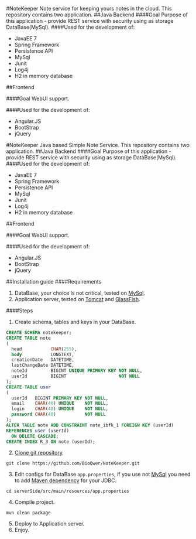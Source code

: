 #NoteKeeper
Note service for keeping yours notes in the cloud.
This repository contains two application.
##Java Backend
####Goal
Purpose of this application - provide REST service with security using as storage DataBase(MySql).
####Used for the development of:
* JavaEE 7 
* Spring Framework
* Persistence API
* MySql
* Junit
* Log4j
* H2 in memory database

##Frontend

####Goal
WebUI support.

####Used for the development of:

* Angular.JS
* BootStrap
* jQuery

#NoteKeeper
Java based Simple Note Service. This repository contains two application.
##Java Backend
####Goal
Purpose of this application - provide REST service with security using as storage DataBase(MySql).
####Used for the development of:
* JavaEE 7 
* Spring Framework
* Persistence API
* MySql
* Junit
* Log4j
* H2 in memory database

##Frontend

####Goal
WebUI support.

####Used for the development of:

* Angular.JS
* BootStrap
* jQuery

##Installation guide 
####Requirements

1. DataBase, your choice is not critical, tested on [MySql](http://dev.mysql.com/).
2. Application server, tested on [Tomcat](http://tomcat.apache.org/download-80.cgi) and [GlassFish](https://glassfish.java.net/).

####Steps

1. Create schema, tables and keys in your DataBase.

```SQL
CREATE SCHEMA notekeeper;
CREATE TABLE note
(
  head           CHAR(255),
  body           LONGTEXT,
  creationDate   DATETIME,
  lastChangeDate DATETIME,
  noteId         BIGINT UNIQUE PRIMARY KEY NOT NULL,
  userId         BIGINT                    NOT NULL
);
CREATE TABLE user
(
  userId   BIGINT PRIMARY KEY NOT NULL,
  email    CHAR(40) UNIQUE    NOT NULL,
  login    CHAR(40) UNIQUE    NOT NULL,
  password CHAR(40)           NOT NULL
);
ALTER TABLE note ADD CONSTRAINT note_ibfk_1 FOREIGN KEY (userId)
REFERENCES user (userId)
  ON DELETE CASCADE;
CREATE INDEX R_3 ON note (userId);
```

2. [Clone git repository](https://github.com/BioQwer/NoteKeeper).

  ```
  git clone https://github.com/BioQwer/NoteKeeper.git
  ```
  
3. Edit configs for DataBase `app.properties`, if you use not [MySql](http://dev.mysql.com/) you need to add [Maven dependency](http://mvnrepository.com/) for your JDBC.

  ```
  cd serverSide/src/main/resources/app.properties
  ```

4. Compile project.

  ```
  mvn clean package
  ```

5. Deploy to Application server.
6. Enjoy.
